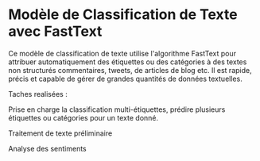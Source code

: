 # Modèle de Classification de Texte avec FastText


Ce modèle de classification de texte utilise l'algorithme FastText pour attribuer automatiquement des étiquettes ou des catégories à des textes non structurés commentaires, tweets, de articles de blog etc. Il est rapide, précis et capable de gérer de grandes quantités de données textuelles.

Taches realisées : 

Prise en charge la classification multi-étiquettes, prédire plusieurs étiquettes ou catégories pour un texte donné.

Traitement de texte préliminaire 

Analyse des sentiments 


